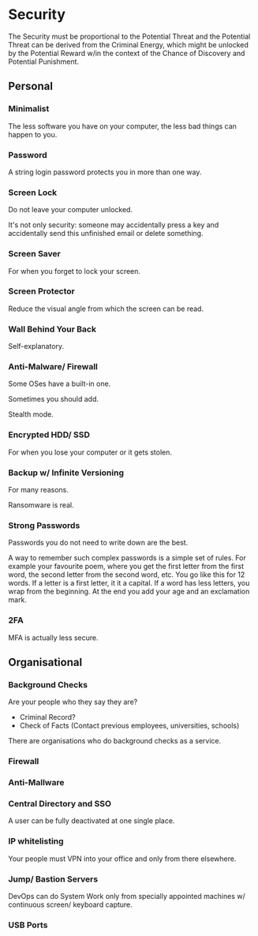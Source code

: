 # Security

The Security must be proportional to the Potential Threat and the Potential Threat can be derived from the Criminal Energy, which might be unlocked by the Potential Reward w/in the context of the Chance of Discovery and Potential Punishment.

## Personal

### Minimalist

The less software you have on your computer, the less bad things can happen to you.

### Password

A string login password protects you in more than one way.

### Screen Lock

Do not leave your computer unlocked.

It's not only security: someone may accidentally press a key and accidentally send this unfinished email or delete something.

### Screen Saver

For when you forget to lock your screen.

### Screen Protector

Reduce the visual angle from which the screen can be read.

### Wall Behind Your Back

Self-explanatory.

### Anti-Malware/ Firewall

Some OSes have a built-in one.

Sometimes you should add.

Stealth mode.

### Encrypted HDD/ SSD

For when you lose your computer or it gets stolen.

### Backup w/ Infinite Versioning

For many reasons.

Ransomware is real.

### Strong Passwords

Passwords you do not need to write down are the best.

A way to remember such complex passwords is a simple set of rules. For example your favourite poem, where you get the first letter from the first word, the second letter from the second word, etc. You go like this for 12 words. If a letter is a first letter, it it a capital. If a word has less letters, you wrap from the beginning. At the end you add your age and an exclamation mark.

### 2FA

MFA is actually less secure.

## Organisational

### Background Checks

Are your people who they say they are?

* Criminal Record?
* Check of Facts (Contact previous employees, universities, schools)

There are organisations who do background checks as a service.

### Firewall

### Anti-Mallware

### Central Directory and SSO

A user can be fully deactivated at one single place.

### IP whitelisting

Your people must VPN into your office and only from there elsewhere.

### Jump/ Bastion Servers

DevOps can do System Work only from specially appointed machines w/ continuous screen/ keyboard capture.

### USB Ports
